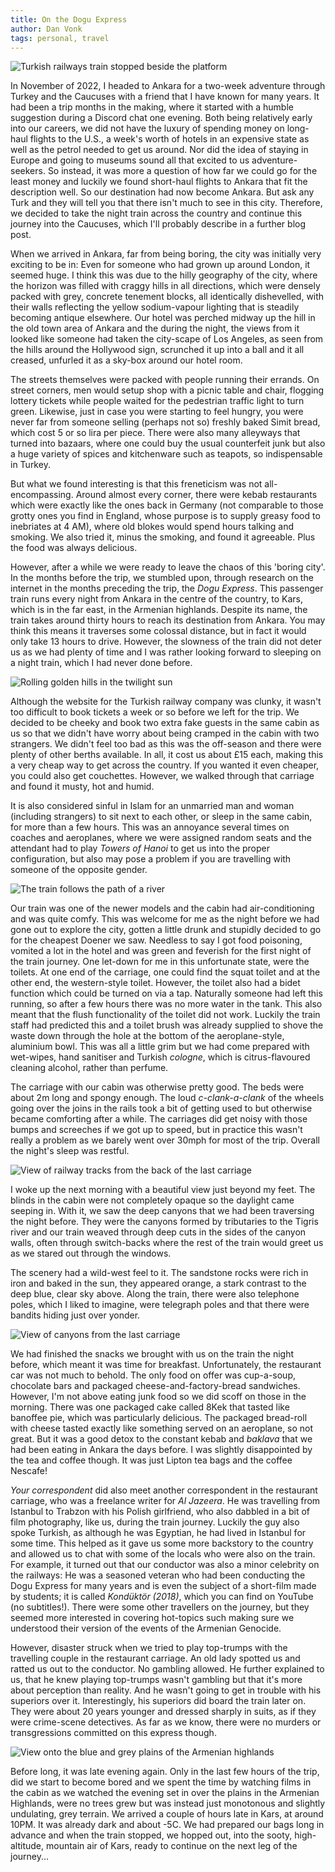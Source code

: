 ```yaml
---
title: On the Dogu Express
author: Dan Vonk
tags: personal, travel
---
```


![Turkish railways train stopped beside the platform](/images/DSCF7010.JPG "The Dogu Express reaches its penultimate stop, leaving enough time to buy and drink a quick Turkish coffee on the platform.")

In November of 2022, I headed to Ankara for a two-week adventure through Turkey and the 
Caucuses with a friend that I have known for many years. It had been a trip 
months in the making, where it started with a humble suggestion during a Discord chat 
one evening. Both being relatively early into our careers, we did not have the luxury of spending
money on long-haul flights to the U.S., a week's worth of hotels in an expensive state as well
as the petrol needed to get us around. Nor did the idea of staying in Europe and going to museums
sound all that excited to us adventure-seekers. So instead, it was more a question of how far
we could go for the least money and luckily we found short-haul flights to Ankara that fit the
description well. So our destination had now become Ankara. But ask any Turk and they will tell you that there isn't
much to see in this city. Therefore, we decided to take the night train across the country and continue
this journey into the Caucuses, which I'll probably describe in a further blog post.

When we arrived in Ankara, far from being boring, the city was initially very exciting to be in: Even for someone
who had grown up around London, it seemed huge. I think this was due to the hilly geography of the
city, where the horizon was filled with craggy hills in all directions, which were densely packed
with grey, concrete tenement blocks, all identically dishevelled, with their walls reflecting the yellow sodium-vapour lighting that
is steadily becoming antique elsewhere. Our hotel was perched midway up the hill 
in the old town area of Ankara and the during the night, the views from it looked like someone had taken 
the city-scape of Los Angeles, as seen from the hills around the Hollywood sign, scrunched it up into a ball 
and it all creased, unfurled it as a sky-box around our hotel room.

The streets themselves were packed with people running their errands. On street corners, men would setup
shop with a picnic table and chair, flogging lottery tickets while people waited for the pedestrian traffic 
light to turn green. Likewise, just in case you were starting to feel hungry, you were never far from someone
selling (perhaps not so) freshly baked Simit bread, which cost 5 or so lira per piece. There were also many
alleyways that turned into bazaars, where one could buy the usual counterfeit junk but also a huge variety of spices
and kitchenware such as teapots, so indispensable in Turkey.

But what we found interesting is that this freneticism was not all-encompassing. Around almost every corner,
there were kebab restaurants which were exactly like the ones back in Germany (not comparable to those grotty 
ones you find in England, whose purpose is to supply greasy food to inebriates at 4 AM), where old blokes would spend
hours talking and smoking. We also tried it, minus the smoking, and found it agreeable. Plus the food was always delicious. 

However, after a while we were ready to leave the chaos of this 'boring city'. In the months before the trip, we stumbled upon, through research on the internet in the months preceding the trip, the _Dogu Express_. This passenger train runs every night from Ankara in the centre of the country, to Kars, which is in the far east, in the Armenian
highlands. Despite its name, the train takes around thirty hours to reach its destination from
Ankara. You may think this means it traverses some colossal distance, but in fact it would only take
13 hours to drive. However, the slowness of the train did not deter us as we had plenty of time and I was rather
looking forward to sleeping on a night train, which I had never done before.

![Rolling golden hills in the twilight sun](/images/DSCF6948.JPG "Fist views of the countryside after departing from Ankara Station")

Although the website for the Turkish railway company was clunky, it wasn't too difficult to book tickets a week
or so before we left for the trip. We decided to be cheeky and book two extra fake guests in the same cabin as us
so that we didn't have worry about being cramped in the cabin with two strangers. We didn't feel too bad as this
was the off-season and there were plenty of other berths available. In all, it cost us about £15 each, making this
a very cheap way to get across the country. If you wanted it even cheaper, you could also get couchettes. However,
we walked through that carriage and found it musty, hot and humid.

It is also considered sinful in Islam for an unmarried man and woman (including strangers) to sit next to each other,
or sleep in the same cabin, for more than a few hours. This was an annoyance several times on coaches and aeroplanes,
where we were assigned random seats and the attendant had to play _Towers of Hanoi_ to get us into the proper configuration,
but also may pose a problem if you are travelling with someone of the opposite gender.


![The train follows the path of a river](/images/DSCF6979.JPG "The vibrant colours of the trees lining the streams that we traced were an especially beautiful contrast to the brown and grey mountains of most of the rest of the journey. This photo was taken from the restaurant carriage.")

Our train was one of the newer models and the cabin had air-conditioning and was quite comfy. This was welcome for me
as the night before we had gone out to explore the city, gotten a little drunk and stupidly decided to go for the cheapest
Doener we saw. Needless to say I got food poisoning, vomited a lot in the hotel and was green and feverish for the first
night of the train journey. One let-down for me in this unfortunate state, were the toilets. At one end of the carriage, one
could find the squat toilet and at the other end, the western-style toilet. However, the toilet also had a bidet function which could
be turned on via a tap. Naturally someone had left this running, so after a few hours there was no more water in the tank.
This also meant that the flush functionality of the toilet did not work. Luckily the train staff had predicted this and a toilet 
brush was already supplied to shove the waste down through the hole at the bottom of the aeroplane-style, aluminium bowl. This was all a 
little grim but we had come prepared with wet-wipes, hand sanitiser and Turkish _cologne_, which is citrus-flavoured cleaning alcohol, rather than perfume.

The carriage with our cabin was otherwise pretty good. The beds were about 2m long and spongy enough. The loud
_c-clank-a-clank_ of the wheels going over the joins in the rails took a bit of getting used to but otherwise
became comforting after a while. The carriages did get noisy with those bumps and screeches if we got up to speed, 
but in practice this wasn't really a problem as we barely went over 30mph for most of the trip. Overall the night's sleep was restful.

![View of railway tracks from the back of the last carriage](/images/IMG_20221106_102439.jpg "Views of the track from the back of the train. Photos were easy to take here because you could just open the door of the moving train and peek right out.")


I woke up the next morning with a beautiful view just beyond my feet. The blinds in the cabin were not completely
opaque so the daylight came seeping in. With it, we saw the deep canyons that we had been traversing the night before.
They were the canyons formed by tributaries to the Tigris river and our train weaved through deep cuts in the sides
of the canyon walls, often through switch-backs where the rest of the train would greet us as we stared out through the windows.

The scenery had a wild-west feel to it. The sandstone rocks were rich in iron and baked in the sun, they appeared orange,
a stark contrast to the deep blue, clear sky above. Along the train, there were also telephone poles, which I liked to imagine,
were telegraph poles and that there were bandits hiding just over yonder.

![View of canyons from the last carriage](/images/14460014.JPG "Canyons seen from the back of the train. Taken by my travelling companion with a Holga camera on Porta 400.")

We had finished the snacks we brought with us on the train the night before, which meant it was time for breakfast.
Unfortunately, the restaurant car was not much to behold. The only food on offer was cup-a-soup, 
chocolate bars and packaged cheese-and-factory-bread sandwiches. However, I'm not above eating junk food so we did scoff
on those in the morning. There was one packaged cake called 8Kek that tasted like banoffee pie, which was particularly
delicious. The packaged bread-roll with cheese tasted exactly like something served on an aeroplane, so not great.
But it was a good detox to the constant kebab and _baklava_ that we had been eating in Ankara the days before.
I was slightly disappointed by the tea and coffee though. It was just Lipton tea bags and the coffee Nescafe!

_Your correspondent_ did also meet another correspondent in the restaurant carriage, who was a freelance writer for _Al Jazeera_.
He was travelling from Istanbul to Trabzon with his Polish girlfriend, who also dabbled in a bit of film photography, like us,
during the train journey. Luckily the guy also spoke Turkish, as although he was Egyptian, he had lived in Istanbul for some
time. This helped as it gave us some more backstory to the country and allowed us to chat with some of the locals
who were also on the train. For example, it turned out that our conductor was also a minor celebrity on the railways:
He was a seasoned veteran who had been conducting the Dogu Express for many years and is even the subject of a short-film
made by students; it is called _Kondüktör (2018)_, which you can find on YouTube (no subtitles!). There were some other travellers 
on the journey, but they seemed more interested in covering hot-topics such making sure we understood their version of the events
of the Armenian Genocide.

However, disaster struck when we tried to play top-trumps with the travelling couple in the restaurant carriage. An old lady spotted us and ratted us out
to the conductor. No gambling allowed. He further explained to us, that he knew playing top-trumps wasn't gambling but that it's more about
perception than reality. And he wasn't going to get in trouble with his superiors over it. Interestingly, his superiors did board
the train later on. They were about 20 years younger and dressed sharply in suits, as if they were crime-scene detectives. As far as we know,
there were no murders or transgressions committed on this express though.

![View onto the blue and grey plains of the Armenian highlands](/images/DSCF7009.JPG "In the final few hours of the journey, we started to see the mountains in the Armenian Highlands in the east of Turkey.")

Before long, it was late evening again. Only in the last few hours of the trip, did we start to become bored and we spent the
time by watching films in the cabin as we watched the evening set in over the plains in the Armenian Highlands, were no trees grew but was instead
just monotonous and slightly undulating, grey terrain. We arrived a couple of hours late in Kars, at around 10PM. It was already dark and 
about -5C. We had prepared our bags long in advance and when the train stopped, we hopped out, into the sooty, high-altitude, mountain air of Kars, ready to continue on the next leg of the journey...

